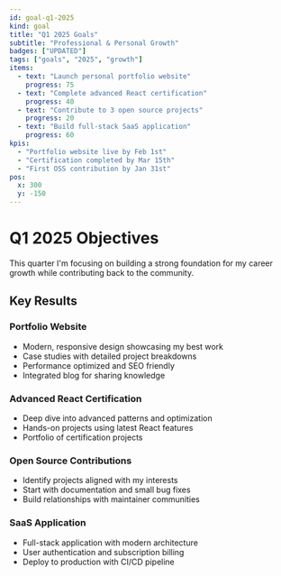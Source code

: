 ```yaml
---
id: goal-q1-2025
kind: goal
title: "Q1 2025 Goals"
subtitle: "Professional & Personal Growth"
badges: ["UPDATED"]
tags: ["goals", "2025", "growth"]
items:
  - text: "Launch personal portfolio website"
    progress: 75
  - text: "Complete advanced React certification"
    progress: 40
  - text: "Contribute to 3 open source projects"
    progress: 20
  - text: "Build full-stack SaaS application"
    progress: 60
kpis:
  - "Portfolio website live by Feb 1st"
  - "Certification completed by Mar 15th"
  - "First OSS contribution by Jan 31st"
pos:
  x: 300
  y: -150
---
```


# Q1 2025 Objectives

This quarter I'm focusing on building a strong foundation for my career growth while contributing back to the community.

## Key Results

### Portfolio Website
- Modern, responsive design showcasing my best work
- Case studies with detailed project breakdowns
- Performance optimized and SEO friendly
- Integrated blog for sharing knowledge

### Advanced React Certification
- Deep dive into advanced patterns and optimization
- Hands-on projects using latest React features
- Portfolio of certification projects

### Open Source Contributions
- Identify projects aligned with my interests
- Start with documentation and small bug fixes
- Build relationships with maintainer communities

### SaaS Application
- Full-stack application with modern architecture
- User authentication and subscription billing
- Deploy to production with CI/CD pipeline
